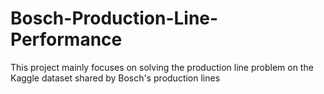 # Bosch-Production-Line-Performance
This project mainly focuses on solving the production line problem on the Kaggle dataset shared by Bosch's production lines
